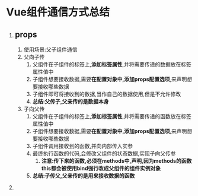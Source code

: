 # Vue组件通信方式总结

1. ## props

   1. 使用场景:父子组件通信
   2. 父向子传
      1. 父组件在子组件的标签上,**添加标签属性**,并将需要传递的数据放在标签属性值中
      2. 子组件想要接收数据,需要**在配置对象中,添加props配置选项**,来声明想要接收哪些数据
      3. 子组件即可将接收到的数据,当作自己的数据使用,但是不允许修改
      4. **总结:父传子,父亲传的是数据本身**
   3. 子向父传
      1. 父组件在子组件的标签上,**添加标签属性**,并将需要传递的函数放在标签属性值中
      2. 子组件想要接收数据,需要**在配置对象中,添加props配置选项**,来声明想要接收哪些数据
      3. 子组件调用接收到的函数,并向内部传入实参
      4. 最终执行函数的代码,会修改父组件的状态数据,实现子向父传参
         1. **注意:传下来的函数,必须在methods中,声明,因为methods的函数this都会被使用bind强行改成父组件的组件实例对象**
      5. **总结:子传父,父亲传的是用来接收数据的函数**

2. ​